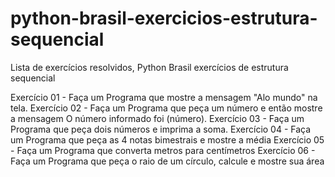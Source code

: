 # python-brasil-exercicios-estrutura-sequencial
Lista de exercícios resolvidos, Python Brasil exercícios de estrutura sequencial

Exercício 01 - Faça um Programa que mostre a mensagem "Alo mundo" na tela.
Exercício 02 - Faça um Programa que peça um número e então mostre a mensagem O número informado foi (número).
Exercício 03 - Faça um Programa que peça dois números e imprima a soma.
Exercício 04 - Faça um Programa que peça as 4 notas bimestrais e mostre a média
Exercício 05 - Faça um Programa que converta metros para centímetros
Exercício 06 - Faça um Programa que peça o raio de um círculo, calcule e mostre sua área
